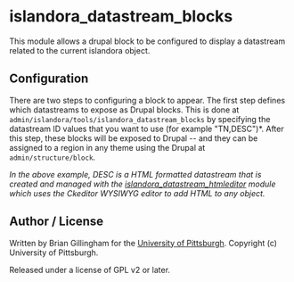 islandora_datastream_blocks
==============

This module allows a drupal block to be configured to display a datastream related to the current islandora object.

## Configuration

There are two steps to configuring a block to appear.  The first step defines which datastreams to expose as Drupal blocks.  This is done at `admin/islandora/tools/islandora_datastream_blocks` by specifying the datastream ID values that you want to use (for example "TN,DESC")*.  After this step, these blocks will be exposed to Drupal -- and they can be assigned to a region in any theme using the Drupal at `admin/structure/block`.

*In the above example, DESC is a HTML formatted datastream that is created and managed with the  [islandora_datastream_htmleditor](https://github.com/ulsdevteam/islandora_datastream_htmleditor) module which uses the Ckeditor WYSIWYG editor to add HTML to any object.*

## Author / License

Written by Brian Gillingham for the [University of Pittsburgh](http://www.pitt.edu).  Copyright (c) University of Pittsburgh.

Released under a license of GPL v2 or later.
